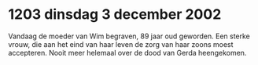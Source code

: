 # 1203 dinsdag 3 december 2002
Vandaag de moeder van Wim begraven, 89 jaar oud geworden. Een sterke vrouw, die aan het eind van haar leven de zorg van haar zoons moest accepteren. Nooit meer helemaal over de dood van Gerda heengekomen.